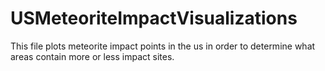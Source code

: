 # USMeteoriteImpactVisualizations
This file plots meteorite impact points in the us in order to determine what areas contain more or less impact sites.
